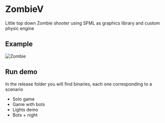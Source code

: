# ZombieV
Little top down Zombie shooter using SFML as graphics library and custom physic engine

## Example
![Zombie](https://github.com/johnBuffer/ZombieV/blob/master/img/illustration.png)

## Run demo

In the release folder you will find binaries, each one corresponding to a scenario
*  Solo game
*  Game with bots
*  Lights demo
*  Bots + night
